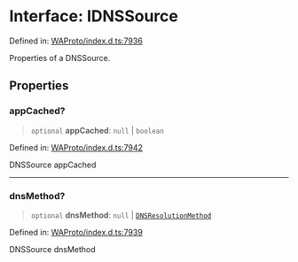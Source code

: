 # Interface: IDNSSource

Defined in: [WAProto/index.d.ts:7936](https://github.com/Fokusdotid/Baileys/blob/eb819228f591f9a29a091aefc3a8c91a38d77089/WAProto/index.d.ts#L7936)

Properties of a DNSSource.

## Properties

### appCached?

> `optional` **appCached**: `null` \| `boolean`

Defined in: [WAProto/index.d.ts:7942](https://github.com/Fokusdotid/Baileys/blob/eb819228f591f9a29a091aefc3a8c91a38d77089/WAProto/index.d.ts#L7942)

DNSSource appCached

***

### dnsMethod?

> `optional` **dnsMethod**: `null` \| [`DNSResolutionMethod`](../namespaces/DNSSource/enumerations/DNSResolutionMethod.md)

Defined in: [WAProto/index.d.ts:7939](https://github.com/Fokusdotid/Baileys/blob/eb819228f591f9a29a091aefc3a8c91a38d77089/WAProto/index.d.ts#L7939)

DNSSource dnsMethod
